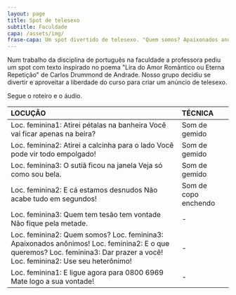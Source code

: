 ```yaml
---
layout: page
title: Spot de telesexo
subtitle: Faculdade
capa: /assets/img/
frase-capa: Um spot divertido de telesexo. "Quem somos? Apaixonados anônimos!"
---
```



Num trabalho da disciplina de português na faculdade a professora pediu um spot com texto inspirado no poema "Lira do Amor Romântico ou Eterna Repetição" de Carlos Drummond de Andrade. Nosso grupo decidiu se divertir e aproveitar a liberdade do curso para criar um anúncio de telesexo.

Segue o roteiro e o áudio.

<audio ref='Telesexo' src="https://github.com/ReMattazio/remattazio.github.io/blob/master/assets/mids/spot_sexo.mp3?raw=true" ></audio>


| LOCUÇÃO | TÉCNICA |
| :-- | :-- |
| Loc. feminina1: Atirei pétalas na banheira Você vai ficar apenas na beira? | Som de gemido |
| Loc. feminina2: Atirei a calcinha para o lado Você pode vir todo empolgado! | Som de gemido |
| Loc. feminina3: O sutiã ficou na janela Veja só como sou bela. | Som de gemido |
| Loc. feminina2: E cá estamos desnudos Não acabe tudo em segundos! | Som de copo enchendo |
| Loc. feminina3: Quem tem tesão tem vontade Não fique pela metade. | - |
| Loc. feminina2: Quem somos? Loc. feminina3: Apaixonados anônimos! Loc. feminina2: E o que queremos? Loc. feminina3: Dar prazer a você! Loc. feminina2: Use seu heterônimo! | - |
| Loc. feminina1: E ligue agora para 0800 6969 Mate logo a sua vontade! | - |
